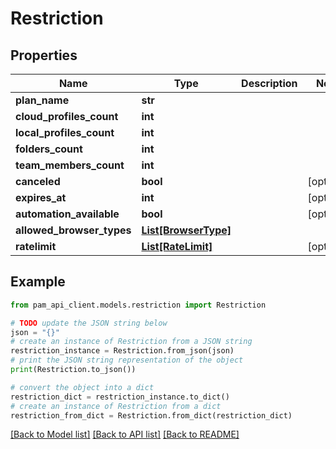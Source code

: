 # Restriction


## Properties

Name | Type | Description | Notes
------------ | ------------- | ------------- | -------------
**plan_name** | **str** |  | 
**cloud_profiles_count** | **int** |  | 
**local_profiles_count** | **int** |  | 
**folders_count** | **int** |  | 
**team_members_count** | **int** |  | 
**canceled** | **bool** |  | [optional] 
**expires_at** | **int** |  | [optional] 
**automation_available** | **bool** |  | [optional] 
**allowed_browser_types** | [**List[BrowserType]**](BrowserType.md) |  | 
**ratelimit** | [**List[RateLimit]**](RateLimit.md) |  | [optional] 

## Example

```python
from pam_api_client.models.restriction import Restriction

# TODO update the JSON string below
json = "{}"
# create an instance of Restriction from a JSON string
restriction_instance = Restriction.from_json(json)
# print the JSON string representation of the object
print(Restriction.to_json())

# convert the object into a dict
restriction_dict = restriction_instance.to_dict()
# create an instance of Restriction from a dict
restriction_from_dict = Restriction.from_dict(restriction_dict)
```
[[Back to Model list]](../README.md#documentation-for-models) [[Back to API list]](../README.md#documentation-for-api-endpoints) [[Back to README]](../README.md)


